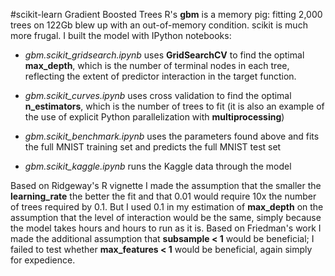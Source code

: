 #scikit-learn Gradient Boosted Trees
R's **gbm** is a memory pig: fitting 2,000 trees on 122Gb blew up with an out-of-memory condition. scikit is much more frugal. I built the model with IPython notebooks:

* *gbm.scikit_gridsearch.ipynb* uses **GridSearchCV** to find the optimal **max_depth**, which is the number of terminal nodes in each tree, reflecting the extent of predictor interaction in the target function.

* *gbm.scikit_curves.ipynb* uses cross validation to find the optimal **n_estimators**, which is the number of trees to fit (it is also an example of the use of explicit Python parallelization with **multiprocessing**)

* *gbm.scikit_benchmark.ipynb* uses the parameters found above and fits the full MNIST training set and predicts the full MNIST test set

* *gbm.scikit_kaggle.ipynb* runs the Kaggle data through the model

Based on Ridgeway's R vignette I made the assumption that the smaller the **learning_rate** the better the fit and that 0.01 would require 10x the number of trees required by 0.1. But I used 0.1 in my estimation of **max_depth** on the assumption that the level of interaction would be the same, simply because the model takes hours and hours to run as it is. Based on Friedman's work I made the additional assumption that **subsample < 1** would be beneficial; I failed to test whether **max_features < 1** would be beneficial, again simply for expedience.
